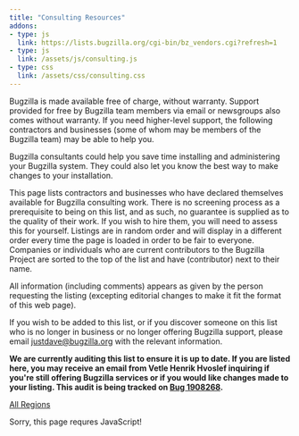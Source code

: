 ```yaml
---
title: "Consulting Resources"
addons:
- type: js
  link: https://lists.bugzilla.org/cgi-bin/bz_vendors.cgi?refresh=1
- type: js
  link: /assets/js/consulting.js
- type: css
  link: /assets/css/consulting.css
---
```


Bugzilla is made available free of charge, without warranty. Support
provided for free by Bugzilla team members via email or newsgroups also
comes without warranty. If you need higher-level support, the following
contractors and businesses (some of whom may be members of the Bugzilla
team) may be able to help you.

Bugzilla consultants could help you save time installing and
administering your Bugzilla system. They could also let you know the
best way to make changes to your installation.

This page lists contractors and businesses who have declared themselves
available for Bugzilla consulting work. There is no screening process as
a prerequisite to being on this list, and as such, no guarantee is
supplied as to the quality of their work. If you wish to hire them, you
will need to assess this for yourself. Listings are in random order and
will display in a different order every time the page is loaded in order
to be fair to everyone. Companies or individuals who are current
contributors to the Bugzilla Project are sorted to the top of the list
and have <span class="bugzilla_contributor">(contributor)</span> next to
their name.

All information (including comments) appears as given by the person
requesting the listing (excepting editorial changes to make it fit the
format of this web page).

If you wish to be added to this list, or if you discover someone on this
list who is no longer in business or no longer offering Bugzilla
support, please email <justdave@bugzilla.org> with the relevant
information.

<b>We are currently auditing this list to ensure it is up to date. If you
are listed here, you may receive an email from Vetle Henrik Hvoslef
inquiring if you're still offering Bugzilla services or if you would like
changes made to your listing. This audit is being tracked on
<a href="https://bugzilla.mozilla.org/show_bug.cgi?id=1908268">Bug 1908268</a>.</b>

<div id="regions"><a id="Region" class="button primary" href="#">All Regions</a></div>

<ul id="vendor_list"></ul>
<noscript>Sorry, this page requres JavaScript!</noscript>
